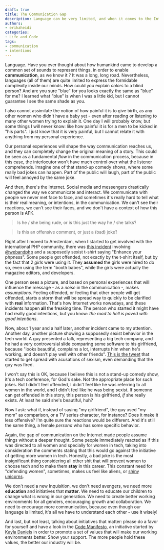 ```yaml
---
draft: true
title: The Communication Gap
description: Language can be very limited, and when it comes to the Internet, even more noises are interfering in our communication. This leads to a lot of misunderstandings...
authors:
- erikaheidi
categories:
- Life and Code
tags:
- communication
- intentions
---
```

Language. Have you ever thought about how humankind came to develop a common set of sounds to represent things, in order to enable **communication**, as we know it ? It was a long, long road. Nevertheless, languages (all of them) are quite limited to express the formidable complexity inside our minds. How could you explain _colors_ to a blind person? And are you sure "blue" for you looks exactly the same as "blue" for me? I learned what "blue" is when I was a little kid, but I cannot guarantee I see the same shade as you.
    
I also cannot assimilate the notion of how painful it is to give birth, as any other women who didn't have a baby yet - even after reading or listening to many other women trying to explain it. One day I will probably know, but some things I will never know: like how painful it is for a men to be kicked in "his parts". I just know that it is very painful, but I cannot relate it with anything from my personal experience.

Our personal experiences will shape the way communication reaches us, and they can completely change the original meaning of a story. This could be seen as a fundamental _flaw_ in the communication process, because in this case, the interlocutor won't have much control over what the listener comprehends. Imagine one of that stand-up comedy shows, where some really bad jokes can happen. Part of the public will laugh, part of the public will feel annoyed by the same joke.

And then, there's the Internet. Social media and messengers drastically changed the way we communicate and interact. We communicate with people we never met face to face, and sometimes it's really hard to tell what is their real meaning, or intentions, in the communication. We can't see their reactions, we can't see their faces, and we don't have a context of how this person is AFK.

> Is he / she being rude, or is this just the way he / she talks?

> Is this an offensive comment, or just a (bad) joke?

Right after I moved to Amsterdam, when I started to get involved with the international PHP community, there was [this incident](http://webandphpmag.wordpress.com/2013/02/25/phpness-gate-raising-interesting-issues/) involving [@webandphp](https://twitter.com/webandphp) and a supposedly sexist t-shirt saying "Enhance your phpness". Some people got offended, not exactly by the t-shirt itself, but by the fact that 2 _girls_ were using it. They **assumed** the girls were hired to do so, even using the term "booth babes", while the girls were actually the magazine editors, and developers.

One person sees a picture, and based on personal experiences that will influence the message - as a _noise_ in the communication -, makes _assumptions_. Feeling offended, or feeling that other people will get offended, starts a storm that will be spread way to quickly to be clarified with **real** information. That's how Internet works nowadays, and these incidents happen **all** the freaking time. The person who started it might have had really good intentions, but you know: _the road to hell is paved with good intentions_.

Now, about 1 year and a half later, another incident came to my attention. Another day, another picture showing a supposedly sexist behavior in the tech world. A guy presented a talk, representing a big tech company, and he had a very controversial slide comparing some software to his girlfriend, because "looks beautiful, complains a lot, interrupts him when he's working, and doesn't play well with other friends". [This is the tweet](https://twitter.com/Dmagge/status/474134958349758464/photo/1) that started to get spread with acusations of sexism, even demanding that the guy was fired.

I won't say this is OK, because I believe this is not a stand-up comedy show, it's a tech conference, for God's sake. Not the appropriate place for such jokes. But I didn't feel offended, I didn't feel like he was referring to all women in the world, and I didn't feel like he was being sexist. If someone can get offended in this story, this person is his girlfriend, _if_ she really exists. At least he said she's beautiful, huh?

Now I ask: what if, instead of saying "my girlfriend", the guy used "my mom" as comparison, or a TV series character, for instance? Does it make it less offensive? I'm quite sure the reactions would be different. And it's still the same thing, a female _persona_ who has some specific behavior.

Again, the gap of communication on the Internet made people assume things without a deeper thought. Some people immediately reacted as if this was directed to all women and specially for women in tech, taking into consideration the comments stating that this would go against the initiative of getting more women in tech. Honestly, a bad joke is the most insignificant thing considering all other shit that will prevent women to choose tech and to make them **stay** in this career. This constant need for "defending women", sometimes, makes us feel like aliens, or [shiny unicorns](https://medium.com/web-design-and-development/not-a-shiny-unicorn-f3c8dbb03967).

We don't need a new Inquisition, we don't need avengers, we need more **education** and initiatives that **matter**. We need to educate our children to change what is wrong in our generation. We need to create better working environments for all genders, encouraging growth and collaboration. We need to encourage more communication, because even though our language is limited, it's all we have to understand each other - use it wisely!

And last, but not least, talking about initiatives that matter: please do a favor for yourself and have a look in the [Code Manifesto](http://codemanifesto.com/), an initiative started by [Kayla Daniels](https://twitter.com/kayladnls) in order to promote a set of values that will make our working environments better. Show your support. The more people hold these values, the better our industry will be.


